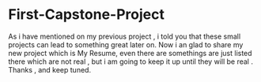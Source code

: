 # First-Capstone-Project
As i have mentioned on my previous project , i told you that these small projects can lead to something great later on. Now i an glad to share my new project which is My Resume, even there are somethings are just listed there which are not real , but i am going to keep it up until they will be real . Thanks , and keep tuned.
